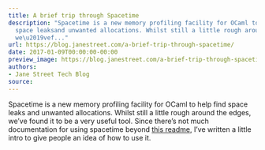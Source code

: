 ```yaml
---
title: A brief trip through Spacetime
description: "Spacetime is a new memory profiling facility for OCaml to help find
  space leaksand unwanted allocations. Whilst still a little rough around the edges,
  we\u2019vef..."
url: https://blog.janestreet.com/a-brief-trip-through-spacetime/
date: 2017-01-09T00:00:00-00:00
preview_image: https://blog.janestreet.com/a-brief-trip-through-spacetime/spacetime.jpg
authors:
- Jane Street Tech Blog
source:
---
```


<p>Spacetime is a new memory profiling facility for OCaml to help find space leaks
and unwanted allocations. Whilst still a little rough around the edges, we&rsquo;ve
found it to be a very useful tool. Since there&rsquo;s not much documentation for
using spacetime beyond <a href="https://github.com/lpw25/prof_spacetime/blob/master/Readme.md">this
readme</a>, I&rsquo;ve
written a little intro to give people an idea of how to use it.</p>


